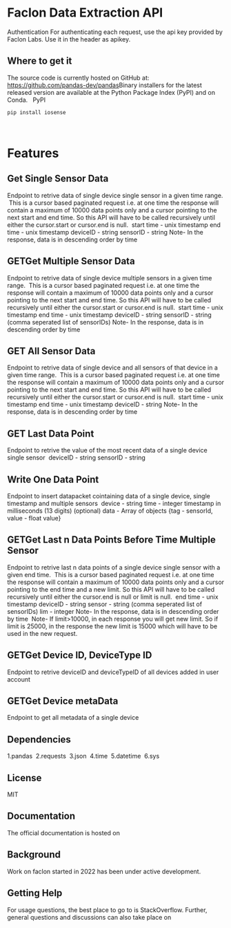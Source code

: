 # Faclon Data Extraction API
Authentication
For authenticating each request, use the api key provided by Faclon Labs. Use it in the header as apikey.
​
​
## Where to get it
The source code is currently hosted on GitHub at: https://github.com/pandas-dev/pandas
​
Binary installers for the latest released version are available at the Python Package Index (PyPI) and on Conda.
​
​
 PyPI
```
pip install iosense
```
​
​
​
# Features
## Get Single Sensor Data
Endpoint to retrive data of single device single sensor in a given time range.
​
This is a cursor based paginated request i.e. at one time the response will contain a maximum of 10000 data points only and a cursor pointing to the next start and end time. So this API will have to be called recursively until either the cursor.start or cursor.end is null.
​
start time - unix timestamp
end time - unix timestamp
deviceID - string
sensorID - string
Note- In the response, data is in descending order by time
​
​
## GETGet Multiple Sensor Data
Endpoint to retrive data of single device multiple sensors in a given time range.
​
This is a cursor based paginated request i.e. at one time the response will contain a maximum of 10000 data points only and a cursor pointing to the next start and end time. So this API will have to be called recursively until either the cursor.start or cursor.end is null.
​
start time - unix timestamp
end time - unix timestamp
deviceID - string
sensorID - string (comma seperated list of sensorIDs)
Note- In the response, data is in descending order by time
​
## GET All Sensor Data
Endpoint to retrive data of single device and all sensors of that device in a given time range.
​
This is a cursor based paginated request i.e. at one time the response will contain a maximum of 10000 data points only and a cursor pointing to the next start and end time. So this API will have to be called recursively until either the cursor.start or cursor.end is null.
​
start time - unix timestamp
end time - unix timestamp
deviceID - string
Note- In the response, data is in descending order by time
​
## GET Last Data Point
Endpoint to retrive the value of the most recent data of a single device single sensor
​
deviceID - string
sensorID - string
​
## Write One Data Point
Endpoint to insert datapacket cointaining data of a single device, single timestamp and multiple sensors
​
device - string
time - integer timestamp in milliseconds (13 digits) (optional)
data - Array of objects {tag - sensorId, value - float value}
​
## GETGet Last n Data Points Before Time Multiple Sensor
Endpoint to retrive last n data points of a single device single sensor with a given end time.
​
This is a cursor based paginated request i.e. at one time the response will contain a maximum of 10000 data points only and a cursor pointing to the end time and a new limit. So this API will have to be called recursively until either the cursor.end is null or limit is null.
​
end time - unix timestamp
deviceID - string
sensor - string (comma seperated list of sensorIDs)
lim - integer
Note- In the response, data is in descending order by time
​
Note- If limit>10000, in each response you will get new limit. So if limit is 25000, in the response the new limit is 15000 which will have to be used in the new request.
​
​
## GETGet Device ID, DeviceType ID
Endpoint to retrive deviceID and deviceTypeID of all devices added in user account
​
## GETGet Device metaData
Endpoint to get all metadata of a single device
​
​
## Dependencies
1.pandas
​
2.requests
​
3.json
​
4.time
​
5.datetime
​
6.sys
​
​
​
## License
MIT
​
## Documentation
The official documentation is hosted on 
​
## Background
Work on faclon started in 2022  has been under active development.
​
## Getting Help
For usage questions, the best place to go to is StackOverflow. Further, general questions and discussions can also take place on 